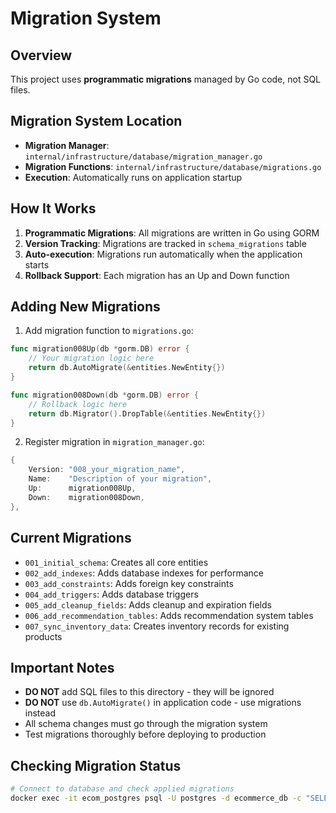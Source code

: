 # Migration System

## Overview

This project uses **programmatic migrations** managed by Go code, not SQL files.

## Migration System Location

- **Migration Manager**: `internal/infrastructure/database/migration_manager.go`
- **Migration Functions**: `internal/infrastructure/database/migrations.go`
- **Execution**: Automatically runs on application startup

## How It Works

1. **Programmatic Migrations**: All migrations are written in Go using GORM
2. **Version Tracking**: Migrations are tracked in `schema_migrations` table
3. **Auto-execution**: Migrations run automatically when the application starts
4. **Rollback Support**: Each migration has an Up and Down function

## Adding New Migrations

1. Add migration function to `migrations.go`:
```go
func migration008Up(db *gorm.DB) error {
    // Your migration logic here
    return db.AutoMigrate(&entities.NewEntity{})
}

func migration008Down(db *gorm.DB) error {
    // Rollback logic here
    return db.Migrator().DropTable(&entities.NewEntity{})
}
```

2. Register migration in `migration_manager.go`:
```go
{
    Version: "008_your_migration_name",
    Name:    "Description of your migration",
    Up:      migration008Up,
    Down:    migration008Down,
},
```

## Current Migrations

- `001_initial_schema`: Creates all core entities
- `002_add_indexes`: Adds database indexes for performance
- `003_add_constraints`: Adds foreign key constraints
- `004_add_triggers`: Adds database triggers
- `005_add_cleanup_fields`: Adds cleanup and expiration fields
- `006_add_recommendation_tables`: Adds recommendation system tables
- `007_sync_inventory_data`: Creates inventory records for existing products

## Important Notes

- **DO NOT** add SQL files to this directory - they will be ignored
- **DO NOT** use `db.AutoMigrate()` in application code - use migrations instead
- All schema changes must go through the migration system
- Test migrations thoroughly before deploying to production

## Checking Migration Status

```bash
# Connect to database and check applied migrations
docker exec -it ecom_postgres psql -U postgres -d ecommerce_db -c "SELECT version, name, applied_at FROM schema_migrations ORDER BY applied_at;"
```
